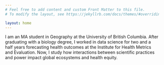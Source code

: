 ```yaml
---
# Feel free to add content and custom Front Matter to this file.
# To modify the layout, see https://jekyllrb.com/docs/themes/#overriding-theme-defaults

layout: home
---
```


I am an MA student in Geography at the University of British Columbia. After graduating with a biology degree,
 I worked in data science for two and a half years forecasting health outcomes at the Institute for Health Metrics and
  Evaluation. Now, I study how interactions between scientific practices and power impact global ecosystems and health
   equity.
